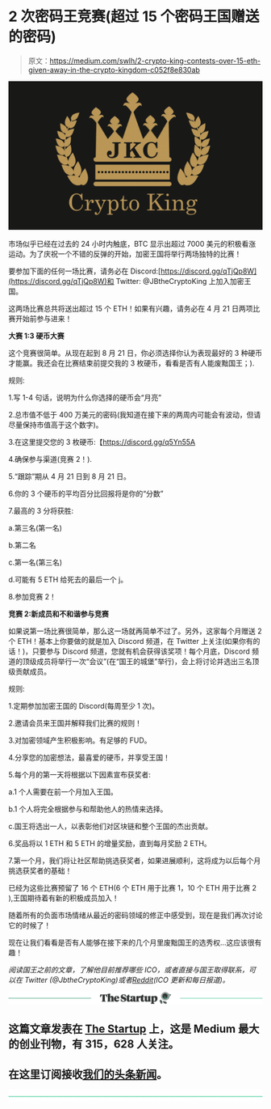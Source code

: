 # 2 次密码王竞赛(超过 15 个密码王国赠送的密码)

> 原文：<https://medium.com/swlh/2-crypto-king-contests-over-15-eth-given-away-in-the-crypto-kingdom-c052f8e830ab>

![](img/5b3cdc7d8b36af6d77d013b23b7fcd36.png)

市场似乎已经在过去的 24 小时内触底，BTC 显示出超过 7000 美元的积极看涨运动。为了庆祝一个不错的反弹的开始，加密王国将举行两场独特的比赛！

要参加下面的任何一场比赛，请务必在 Discord:[https://discord.gg/qTjQp8W](https://discord.gg/qTjQp8W)和 Twitter: @JBtheCryptoKing 上加入加密王国。

这两场比赛总共将送出超过 15 个 ETH！如果有兴趣，请务必在 4 月 21 日两项比赛开始前参与进来！

**大赛 1:3 硬币大赛**

这个竞赛很简单。从现在起到 8 月 21 日，你必须选择你认为表现最好的 3 种硬币才能赢。我还会在比赛结束前提交我的 3 枚硬币，看看是否有人能废黜国王；).

规则:

1.写 1-4 句话，说明为什么你选择的硬币会“月亮”

2.总市值不低于 400 万美元的密码(我知道在接下来的两周内可能会有波动，但请尽量保持市值高于这个数字)。

3.在这里提交您的 3 枚硬币:【https://discord.gg/q5Yn55A 

4.确保参与渠道(竞赛 2！).

5.“跟踪”期从 4 月 21 日到 8 月 21 日。

6.你的 3 个硬币的平均百分比回报将是你的“分数”

7.最高的 3 分将获胜:

a.第三名(第一名)

b.第二名

c.第一名(第三名)

d.可能有 5 ETH 给死去的最后一个 j。

8.参加竞赛 2！

**竞赛 2:新成员和不和谐参与竞赛**

如果说第一场比赛很简单，那么这一场就再简单不过了。另外，这家每个月赠送 2 个 ETH！基本上你要做的就是加入 Discord 频道，在 Twitter 上关注(如果你有的话！)，只要参与 Discord 频道，您就有机会获得该奖项！每个月底，Discord 频道的顶级成员将举行一次“会议”(在“国王的城堡”举行)，会上将讨论并选出三名顶级贡献成员。

规则:

1.定期参加加密王国的 Discord(每周至少 1 次)。

2.邀请会员来王国并解释我们比赛的规则！

3.对加密领域产生积极影响。有足够的 FUD。

4.分享您的加密想法，最喜爱的硬币，并享受王国！

5.每个月的第一天将根据以下因素宣布获奖者:

a.1 个人需要在前一个月加入王国。

b.1 个人将完全根据参与和帮助他人的热情来选择。

c.国王将选出一人，以表彰他们对区块链和整个王国的杰出贡献。

6.奖品将以 1 ETH 和 5 ETH 的增量奖励，直到每月奖励 2 ETH。

7.第一个月，我们将让社区帮助挑选获奖者，如果进展顺利，这将成为以后每个月挑选获奖者的基础！

已经为这些比赛预留了 16 个 ETH(6 个 ETH 用于比赛 1，10 个 ETH 用于比赛 2 ),王国期待着有新的积极成员加入！

随着所有的负面市场情绪从最近的密码领域的修正中感受到，现在是我们再次讨论它的时候了！

现在让我们看看是否有人能够在接下来的几个月里废黜国王的选秀权…这应该很有趣！

*阅读国王之前的文章，了解他目前推荐哪些 ICO，或者直接与国王取得联系，可以在 Twitter (@JbtheCryptoKing)或者*[*Reddit*](https://redd.it/81hj5q)*(ICO 更新和每日报道)。*

[![](img/308a8d84fb9b2fab43d66c117fcc4bb4.png)](https://medium.com/swlh)

## 这篇文章发表在 [The Startup](https://medium.com/swlh) 上，这是 Medium 最大的创业刊物，有 315，628 人关注。

## 在这里订阅接收[我们的头条新闻](http://growthsupply.com/the-startup-newsletter/)。

[![](img/b0164736ea17a63403e660de5dedf91a.png)](https://medium.com/swlh)